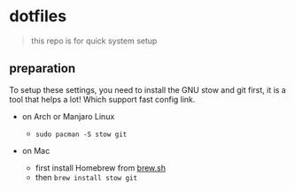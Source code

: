 # dotfiles

> this repo is for quick system setup

## preparation

To setup these settings, you need to install the GNU stow and git first, it is a tool that helps a lot!
Which support fast config link.

- on Arch or Manjaro Linux
  - `sudo pacman -S stow git`

- on Mac
  - first install Homebrew from [brew.sh](https://brew.sh/)
  - then `brew install stow git`
  
  
